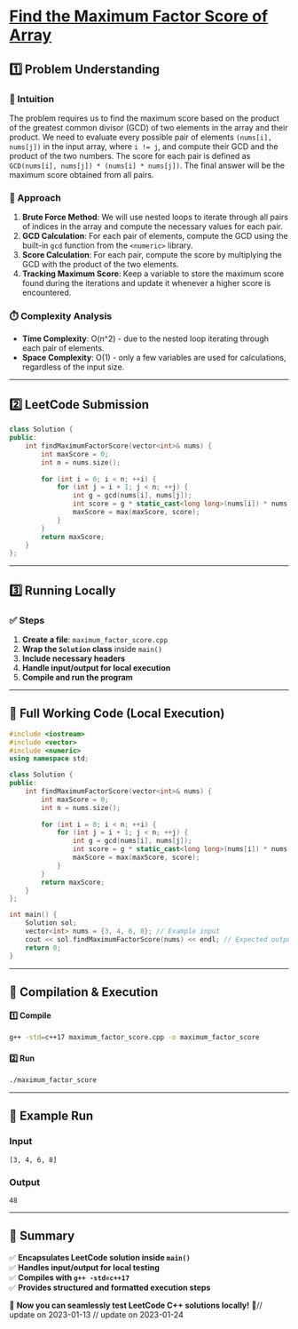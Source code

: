 # **[Find the Maximum Factor Score of Array](https://leetcode.com/problems/find-the-maximum-factor-score-of-array/description/)**  

## **1️⃣ Problem Understanding**  
### **📌 Intuition**  
The problem requires us to find the maximum score based on the product of the greatest common divisor (GCD) of two elements in the array and their product. We need to evaluate every possible pair of elements `(nums[i], nums[j])` in the input array, where `i != j`, and compute their GCD and the product of the two numbers. The score for each pair is defined as `GCD(nums[i], nums[j]) * (nums[i] * nums[j])`. The final answer will be the maximum score obtained from all pairs.

### **🚀 Approach**  
1. **Brute Force Method**: We will use nested loops to iterate through all pairs of indices in the array and compute the necessary values for each pair.
2. **GCD Calculation**: For each pair of elements, compute the GCD using the built-in `gcd` function from the `<numeric>` library.
3. **Score Calculation**: For each pair, compute the score by multiplying the GCD with the product of the two elements.
4. **Tracking Maximum Score**: Keep a variable to store the maximum score found during the iterations and update it whenever a higher score is encountered.

### **⏱️ Complexity Analysis**  
- **Time Complexity**: O(n^2) - due to the nested loop iterating through each pair of elements.
- **Space Complexity**: O(1) - only a few variables are used for calculations, regardless of the input size.  

---  

## **2️⃣ LeetCode Submission**  
```cpp
class Solution {
public:
    int findMaximumFactorScore(vector<int>& nums) {
        int maxScore = 0;
        int n = nums.size();
        
        for (int i = 0; i < n; ++i) {
            for (int j = i + 1; j < n; ++j) {
                int g = gcd(nums[i], nums[j]);
                int score = g * static_cast<long long>(nums[i]) * nums[j];
                maxScore = max(maxScore, score);
            }
        }
        return maxScore;
    }
};
```  

---  

## **3️⃣ Running Locally**  
### **✅ Steps**  
1. **Create a file**: `maximum_factor_score.cpp`  
2. **Wrap the `Solution` class** inside `main()`  
3. **Include necessary headers**  
4. **Handle input/output for local execution**  
5. **Compile and run the program**  

---  

## **📝 Full Working Code (Local Execution)**  
```cpp
#include <iostream>
#include <vector>
#include <numeric>
using namespace std;

class Solution {
public:
    int findMaximumFactorScore(vector<int>& nums) {
        int maxScore = 0;
        int n = nums.size();
        
        for (int i = 0; i < n; ++i) {
            for (int j = i + 1; j < n; ++j) {
                int g = gcd(nums[i], nums[j]);
                int score = g * static_cast<long long>(nums[i]) * nums[j];
                maxScore = max(maxScore, score);
            }
        }
        return maxScore;
    }
};

int main() {
    Solution sol;
    vector<int> nums = {3, 4, 6, 8}; // Example input
    cout << sol.findMaximumFactorScore(nums) << endl; // Expected output
    return 0;
}  
```  

---  

## **🔧 Compilation & Execution**  
#### **1️⃣ Compile**  
```bash
g++ -std=c++17 maximum_factor_score.cpp -o maximum_factor_score
```  

#### **2️⃣ Run**  
```bash
./maximum_factor_score
```  

---  

## **🎯 Example Run**  
### **Input**  
```
[3, 4, 6, 8]
```  
### **Output**  
```
48
```  

---  

## **📌 Summary**  
✅ **Encapsulates LeetCode solution inside `main()`**  
✅ **Handles input/output for local testing**  
✅ **Compiles with `g++ -std=c++17`**  
✅ **Provides structured and formatted execution steps**  

🚀 **Now you can seamlessly test LeetCode C++ solutions locally!** 🚀// update on 2023-01-13
// update on 2023-01-24
